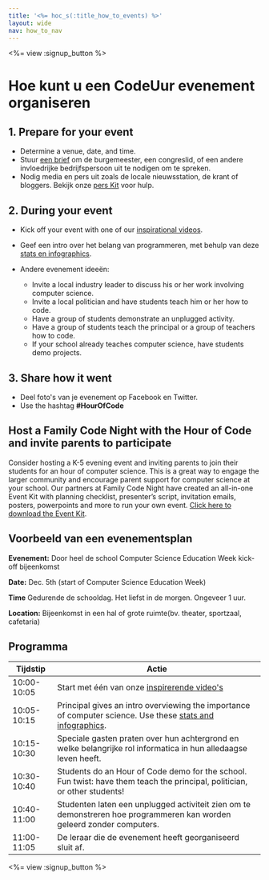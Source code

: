 ```yaml
---
title: '<%= hoc_s(:title_how_to_events) %>'
layout: wide
nav: how_to_nav
---
```

<%= view :signup_button %>

# Hoe kunt u een CodeUur evenement organiseren

## 1. Prepare for your event

- Determine a venue, date, and time.
- Stuur [een brief](<%= hoc_uri('https://docs. google. com/a/code. org/document/d/1eP41sKW7y0qq_JvkRIgZK8dWYICaGRZ4CCDETXa78wY/edit') %>) om de burgemeester, een congreslid, of een andere invloedrijke bedrijfspersoon uit te nodigen om te spreken.
- Nodig media en pers uit zoals de locale nieuwsstation, de krant of bloggers. Bekijk onze [pers Kit](<%= hoc_uri('/resources/press-kit') %>) voor hulp.

## 2. During your event

- Kick off your event with one of our [inspirational videos](<%= resolve_url('/promote/resources#videos') %>).
- Geef een intro over het belang van programmeren, met behulp van deze [stats en infographics](<%= resolve_url('/promote/stats') %>).   
      
    
- Andere evenement ideeën: 
    - Invite a local industry leader to discuss his or her work involving computer science.
    - Invite a local politician and have students teach him or her how to code.
    - Have a group of students demonstrate an unplugged activity.
    - Have a group of students teach the principal or a group of teachers how to code.
    - If your school already teaches computer science, have students demo projects.

## 3. Share how it went

- Deel foto's van je evenement op Facebook en Twitter. 
- Use the hashtag **#HourOfCode**

## Host a Family Code Night with the Hour of Code and invite parents to participate

Consider hosting a K-5 evening event and inviting parents to join their students for an hour of computer science. This is a great way to engage the larger community and encourage parent support for computer science at your school. Our partners at Family Code Night have created an all-in-one Event Kit with planning checklist, presenter’s script, invitation emails, posters, powerpoints and more to run your own event. [Click here to download the Event Kit](http://www.familycodenight.org/DownloadCodeDotOrg.html).

## Voorbeeld van een evenementsplan

**Evenement:** Door heel de school Computer Science Education Week kick-off bijeenkomst

**Date:** Dec. 5th (start of Computer Science Education Week)

**Time** Gedurende de schooldag. Het liefst in de morgen. Ongeveer 1 uur.

**Location:** Bijeenkomst in een hal of grote ruimte(bv. theater, sportzaal, cafetaria)   
  


## Programma

| Tijdstip    | Actie                                                                                                                                            |
| ----------- | ------------------------------------------------------------------------------------------------------------------------------------------------ |
| 10:00-10:05 | Start met één van onze [inspirerende video's](<%= resolve_url('/promote/resources#videos') %>)                                                     |
| 10:05-10:15 | Principal gives an intro overviewing the importance of computer science. Use these [stats and infographics](<%= resolve_url('/promote/stats') %>). |
| 10:15-10:30 | Speciale gasten praten over hun achtergrond en welke belangrijke rol informatica in hun alledaagse leven heeft.                                  |
| 10:30-10:40 | Students do an Hour of Code demo for the school. Fun twist: have them teach the principal, politician, or other students!                        |
| 10:40-11:00 | Studenten laten een unplugged activiteit zien om te demonstreren hoe programmeren kan worden geleerd zonder computers.                           |
| 11:00-11:05 | De leraar die de evenement heeft georganiseerd sluit af.                                                                                         |

<%= view :signup_button %>